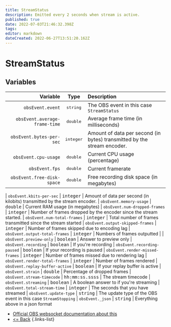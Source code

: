 ```yaml
---
title: StreamStatus
description: Emitted every 2 seconds when stream is active.
published: true
date: 2022-07-03T21:46:32.398Z
tags: 
editor: markdown
dateCreated: 2022-06-27T13:51:20.162Z
---
```


# StreamStatus

## Variables

| Variable |  Type  | Description |
|---------:|:------:|:------------|
| `obsEvent.event` | <kbd>string</kbd> | The OBS event in this case `StreamStatus`  
| `obsEvent.average-frame-time` | <kbd>double</kbd> | Average frame time (in milliseconds)
| `obsEvent.bytes-per-sec` | <kbd>integer</kbd> | Amount of data per second (in bytes) transmitted by the stream encoder.
| `obsEvent.cpu-usage`| <kbd>double</kbd> |  Current CPU usage (percentage)
| `obsEvent.fps` | <kbd>double</kbd> | Current framerate
| `obsEvent.free-disk-space` | <kbd>double</kbd> | Free recording disk space (in megabytes)

| `obsEvent.kbits-per-sec` | <kbd>integer</kbd> | Amount of data per second (in kilobits) transmitted by the stream encoder.
| `obsEvent.memory-usage` | <kbd>double</kbd> | Current RAM usage (in megabytes)
| `obsEvent.num-dropped-frames` | <kbd>integer</kbd> | Number of frames dropped by the encoder since the stream started.
| `obsEvent.num-total-frames` | <kbd>integer</kbd> | Total number of frames transmitted since the stream started
| `obsEvent.output-skipped-frames` | <kbd>integer</kbd> | Number of frames skipped due to encoding lag
| `obsEvent.output-total-frames` | <kbd>integer</kbd> | Numbers of frames outputted | 
| `obsEvent.preview-only` | <kbd>boolean</kbd> | Answer to preview only
| `obsEvent.recording` | <kbd>boolean</kbd> | If you're recording
| `obsEvent.recording-paused` | <kbd>boolean</kbd> | If your recording is paused
| `obsEvent.render-missed-frames` | <kbd>integer</kbd> | Number of frames missed due to rendering lag
| `obsEvent.render-total-frames` | <kbd>integer</kbd> | Number of frames rendered
| `obsEvent.replay-buffer-active` | <kbd>boolean</kbd> | If your replay buffer is active
| `obsEvent.strain` | <kbd>double</kbd> | Percentage of dropped frames
| `obsEvent.stream-timecode` | <kbd>hh:mm:ss.ssss</kbd> | The stream timecode
| `obsEvent.streaming` | <kbd>boolean</kbd> | A boolean answer to if you're streaming
| `obsEvent.total-stream-time` | <kbd>integer</kbd> | The seconds that you have streamed
| `obsEvent.update-type` | <kbd>string</kbd> | The update type of the OBS event in this case `StreamStopping`
| `obsEvent._json` | <kbd>string</kbd> | Everything above in a json format 

* [Official OBS websocket documentation about this](https://github.com/obsproject/obs-websocket/blob/4.x-current/docs/generated/protocol.md#StreamStatus)
* [<= Back](/en/Broadcasters/OBS/)
{.links-list}